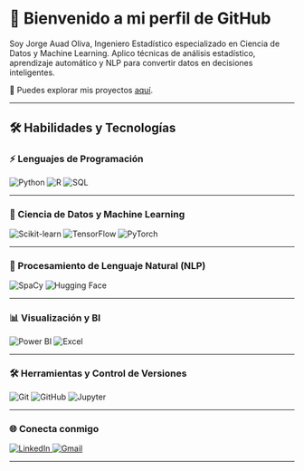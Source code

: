 # 👋 Bienvenido a mi perfil de GitHub  

Soy Jorge Auad Oliva, Ingeniero Estadístico especializado en Ciencia de Datos y Machine Learning.
Aplico técnicas de análisis estadístico, aprendizaje automático y NLP para convertir datos en decisiones inteligentes. 

📂 Puedes explorar mis proyectos <a href="https://github.com/Koke-Oliva/portafolio-proyectos" target="_blank">aquí</a>.
  

---

## 🛠️ Habilidades y Tecnologías

### ⚡ Lenguajes de Programación  
![Python](https://img.shields.io/badge/Python-3776AB?style=for-the-badge&logo=python&logoColor=white) ![R](https://img.shields.io/badge/R-276DC3?style=for-the-badge&logo=r&logoColor=white) ![SQL](https://img.shields.io/badge/SQL-4479A1?style=for-the-badge&logo=mysql&logoColor=white)  

---

### 🤖 Ciencia de Datos y Machine Learning  
![Scikit-learn](https://img.shields.io/badge/Scikit--learn-F7931E?style=for-the-badge&logo=scikit-learn&logoColor=white) ![TensorFlow](https://img.shields.io/badge/TensorFlow-FF6F00?style=for-the-badge&logo=tensorflow&logoColor=white) ![PyTorch](https://img.shields.io/badge/PyTorch-EE4C2C?style=for-the-badge&logo=pytorch&logoColor=white)  

---

### 🧠 Procesamiento de Lenguaje Natural (NLP)  
![SpaCy](https://img.shields.io/badge/SpaCy-09A3D5?style=for-the-badge&logo=spacy&logoColor=white) ![Hugging Face](https://img.shields.io/badge/HuggingFace-FFD21E?style=for-the-badge&logo=huggingface&logoColor=black)  

---

### 📊 Visualización y BI  
![Power BI](https://img.shields.io/badge/Power_BI-F2C811?style=for-the-badge&logo=powerbi&logoColor=black) ![Excel](https://img.shields.io/badge/Excel-217346?style=for-the-badge&logo=microsoft-excel&logoColor=white)  

---

### 🛠️ Herramientas y Control de Versiones  
![Git](https://img.shields.io/badge/Git-F05032?style=for-the-badge&logo=git&logoColor=white) ![GitHub](https://img.shields.io/badge/GitHub-181717?style=for-the-badge&logo=github&logoColor=white) ![Jupyter](https://img.shields.io/badge/Jupyter-F37626?style=for-the-badge&logo=jupyter&logoColor=white)  

---

### 🌐 Conecta conmigo  

<a href="https://www.linkedin.com/in/jorge-auad-oliva/" target="_blank">
  <img src="https://img.shields.io/badge/LinkedIn-blue?logo=linkedin&logoColor=white" alt="LinkedIn">
</a>  

<a href="mailto:jorgeauad.oliva@gmail.com?subject=Contacto%20desde%20GitHub" target="_blank">
  <img src="https://img.shields.io/badge/Gmail-D14836?style=for-the-badge&logo=gmail&logoColor=white" alt="Gmail">
</a>  

---
